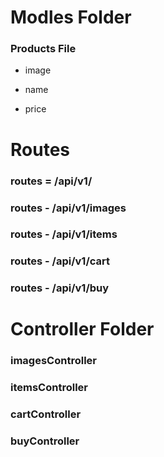 # Modles Folder

### Products File

- image

- name

- price


# Routes

### routes = /api/v1/

### routes - /api/v1/images

### routes - /api/v1/items

### routes - /api/v1/cart

### routes - /api/v1/buy


# Controller Folder

### imagesController

### itemsController

### cartController

### buyController